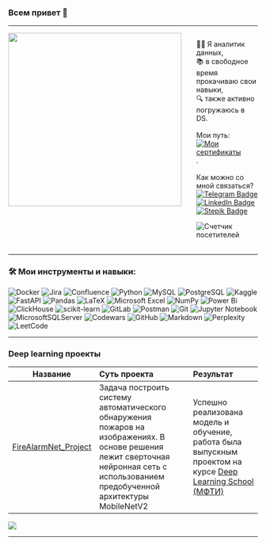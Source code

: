 <a id='ceiling'></a>
### Всем привет 👋
----------------

<div style="display: flex; align-items: flex-start;">
  <img src="https://media4.giphy.com/media/v1.Y2lkPTc5MGI3NjExNzRlOTkxYjBkMTY5ZDNmNDk1ZGJlZWJhNzY0M2U5ZDkyYjRhNzY4MiZlcD12MV9pbnRlcm5hbF9naWZzX2dpZklkJmN0PWc/l378c04F2fjeZ7vH2/giphy.gif" width="350" align="left" style="margin-right: 30px;">
  
  <div>
    <p>👨‍💻 Я аналитик данных,<br>
    📚 в свободное время прокачиваю свои навыки,<br>
    🔍 также активно погружаюсь в DS.<br><br>
    Мои путь: 
    <a href="https://github.com/Vedomant/certificates"><img src="https://img.shields.io/badge/-завершенные курсы-9cf?style=flat&logo=Checkmarx&logoColor=white" alt="Мои сертификаты"></a>.<br><br>
    Как можно со мной связаться?<br>
    <a href="https://t.me/Vedomant"><img src="https://img.shields.io/badge/-Telegram-blue?style=flat&logo=Telegram&logoColor=white" alt="Telegram Badge"></a>
    <a href="https://www.linkedin.com/in/евгений-з-63baa887"><img src="https://img.shields.io/badge/-LinkedIn-blue?style=flat&logo=LinkedIn&logoColor=white" alt="LinkedIn Badge"></a>
    <a href="https://stepik.org/users/555827482"><img src="https://img.shields.io/badge/-Stepik-black?style=flat&logo=STMicroelectronics&logoColor=white" alt="Stepik Badge"></a>
    </p>
    <img src="https://komarev.com/ghpvc/?username=Vedomant&label=Visitors&style=flat-square&color=blueviolet" alt="Счетчик посетителей">
  </div>
</div>

<br clear="all"/>

-------------

### :hammer_and_wrench: Мои инструменты и навыки:
![Docker](https://img.shields.io/badge/docker-%230db7ed.svg?style=for-the-badge&logo=docker&logoColor=white)
![Jira](https://img.shields.io/badge/jira-%230A0FFF.svg?style=for-the-badge&logo=jira&logoColor=white)
![Confluence](https://img.shields.io/badge/confluence-%23172BF4.svg?style=for-the-badge&logo=confluence&logoColor=white)
![Python](https://img.shields.io/badge/Python-3670A0?style=for-the-badge&logo=Python&logoColor=ffdd54)
![MySQL](https://img.shields.io/badge/mysql-4479A1.svg?style=for-the-badge&logo=mysql&logoColor=white)
![PostgreSQL](https://img.shields.io/badge/PostgreSQL-316192?style=for-the-badge&logo=PostgreSQL&logoColor=white)
![Kaggle](https://img.shields.io/badge/Kaggle-035a7d?style=for-the-badge&logo=kaggle&logoColor=white)
![FastAPI](https://img.shields.io/badge/FastAPI-005571?style=for-the-badge&logo=fastapiColor=white)
![Pandas](https://img.shields.io/badge/Pandas-2C2D72?style=for-the-badge&logo=Pandas&logoColor=white)
![LaTeX](https://img.shields.io/badge/latex-%23008080.svg?style=for-the-badge&logo=latex&logoColor=white)
![Microsoft Excel](https://img.shields.io/badge/Microsoft_Excel-217346?style=for-the-badge&logo=microsoft-excel&logoColor=white)
![NumPy](https://img.shields.io/badge/Numpy-013243?style=for-the-badge&logo=NumPy&logoColor=white)
![Power Bi](https://img.shields.io/badge/power_bi-F2C811?style=for-the-badge&logo=powerbi&logoColor=black)
![ClickHouse](https://img.shields.io/badge/ClickHouse-FFCC01?style=for-the-badge&logo=clickhouse&logoColor=white)
![scikit-learn](https://img.shields.io/badge/scikit--learn-%23F7931E.svg?style=for-the-badge&logo=scikit-learn&logoColor=white)
![GitLab](https://img.shields.io/badge/GitLab-FC6D26?style=for-the-badge&logo=gitlab&logoColor=white)
![Postman](https://img.shields.io/badge/Postman-FF6C37?style=for-the-badge&logo=postman&logoColor=white)
![Git](https://img.shields.io/badge/Git-F05032?style=for-the-badge&logo=git&logoColor=white)
![Jupyter Notebook](https://img.shields.io/badge/jupyter-%23FA0F00.svg?style=for-the-badge&logo=jupyter&logoColor=white)
![MicrosoftSQLServer](https://img.shields.io/badge/Microsoft%20SQL%20Server-CC2927?style=for-the-badge&logo=microsoft%20sql%20server&logoColor=white)
![Codewars](https://img.shields.io/badge/Codewars-B1361E?style=for-the-badge&logo=codewars&logoColor=white)
![GitHub](https://img.shields.io/badge/GitHub-181717?style=for-the-badge&logo=github&logoColor=white)
![Markdown](https://img.shields.io/badge/Markdown-000000?style=for-the-badge&logo=markdown&logoColor=white)
![Perplexity](https://img.shields.io/badge/perplexity-000000?style=for-the-badge&logo=perplexity&logoColor=white)
![LeetCode](https://img.shields.io/badge/LeetCode-000000?style=for-the-badge&logo=LeetCode&logoColor=#white)

-------------
### Deep learning проекты


| **Название** | **Суть проекта** | **Результат** |
| -------------------- | :--------------------- |:---------------------------|
| [FireAlarmNet_Project](https://github.com/Vedomant/FireAlarmNet_Project)|Задача построить систему автоматического обнаружения пожаров на изображениях. В основе решения лежит сверточная нейронная сеть с использованием предобученной архитектуры MobileNetV2|Успешно реализована модель и обучение, работа была выпускным проектом на курсе [Deep Learning School (МФТИ)](https://talent.kruzhok.org/user/696585)|

<a href="#ceiling"><img src='https://img.shields.io/badge/К началу-&#x21A9-blue'></a>

-------------
